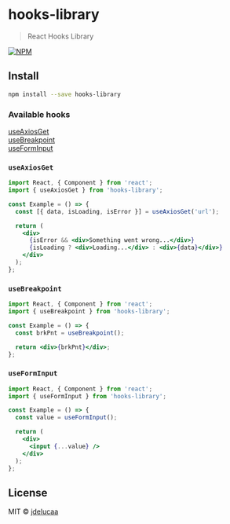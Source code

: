 # hooks-library

> React Hooks Library

[![NPM](https://img.shields.io/npm/v/hooks-library.svg)](https://www.npmjs.com/package/hooks-library)

## Install

```bash
npm install --save hooks-library
```

### Available hooks

[useAxiosGet](#useAxiosGet)  
[useBreakpoint](#useBreakpoint)  
[useFormInput](#useFormInput)

<a name="useAxiosGet"/>

### `useAxiosGet`

```jsx
import React, { Component } from 'react';
import { useAxiosGet } from 'hooks-library';

const Example = () => {
  const [{ data, isLoading, isError }] = useAxiosGet('url');

  return (
    <div>
      {isError && <div>Something went wrong...</div>}
      {isLoading ? <div>Loading...</div> : <div>{data}</div>}
    </div>
  );
};
```

<a name="useBreakpoint"/>

### `useBreakpoint`

```jsx
import React, { Component } from 'react';
import { useBreakpoint } from 'hooks-library';

const Example = () => {
  const brkPnt = useBreakpoint();

  return <div>{brkPnt}</div>;
};
```

<a name="useFormInput"/>

### `useFormInput`

```jsx
import React, { Component } from 'react';
import { useFormInput } from 'hooks-library';

const Example = () => {
  const value = useFormInput();

  return (
    <div>
      <input {...value} />
    </div>
  );
};
```

## License

MIT © [jdelucaa](https://github.com/jdelucaa)
